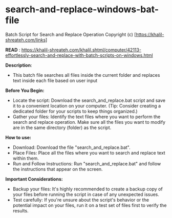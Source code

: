 # search-and-replace-windows-bat-file

Batch Script for Search and Replace Operation
Copyright (c) [https://khalil-shreateh.com/links]

**READ** : 
https://khalil-shreateh.com/khalil.shtml/computer/42113-effortlessly-search-and-replace-with-batch-scripts-on-windows.html

**Description**:
- This batch file searches all files inside the current folder and replaces text inside each file based on user input

**Before You Begin:**
- Locate the script: Download the search_and_replace.bat script and save it to a convenient location on your computer. (Tip: Consider creating a dedicated folder for your scripts to keep things organized.)
- Gather your files: Identify the text files where you want to perform the search and replace operation. Make sure all the files you want to modify are in the same directory (folder) as the script.

**How to use:**
- Download: Download the file "search_and_replace.bat".
- Place Files: Place all the files where you want to search and replace text within them.
- Run and Follow Instructions: Run "search_and_replace.bat" and follow the instructions that appear on the screen.

**Important Considerations:**
- Backup your files: It's highly recommended to create a backup copy of your files before running the script in case of any unexpected issues.
- Test carefully: If you're unsure about the script's behavior or the potential impact on your files, run it on a test set of files first to verify the results.
